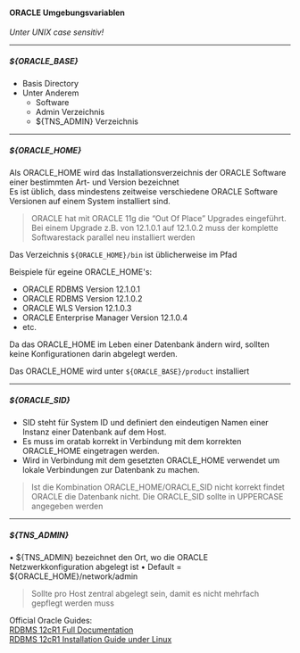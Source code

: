 #### ORACLE Umgebungsvariablen
*Unter UNIX case sensitiv!*

---

##### ${ORACLE_BASE}
- Basis Directory
- Unter Anderem
  - Software
  - Admin Verzeichnis
  - ${TNS_ADMIN} Verzeichnis

---

##### ${ORACLE_HOME}
Als ORACLE_HOME wird das Installationsverzeichnis der ORACLE
Software einer bestimmten Art- und Version bezeichnet </br>
Es ist üblich, dass mindestens zeitweise verschiedene ORACLE
Software Versionen auf einem System installiert sind.</br>
> ORACLE hat mit ORACLE 11g die “Out Of Place” Upgrades eingeführt.
Bei einem Upgrade z.B. von 12.1.0.1 auf 12.1.0.2 muss der komplette Softwarestack
parallel neu installiert werden

Das Verzeichnis ``${ORACLE_HOME}/bin`` ist üblicherweise im Pfad

Beispiele für egeine ORACLE_HOME's:
- ORACLE RDBMS Version 12.1.0.1
- ORACLE RDBMS Version 12.1.0.2
- ORACLE WLS Version 12.1.0.3
- ORACLE Enterprise Manager Version 12.1.0.4
- etc.

Da das ORACLE_HOME im Leben einer Datenbank ändern wird, sollten
keine Konfigurationen darin abgelegt werden.

Das ORACLE_HOME wird unter ``${ORACLE_BASE}/product`` installiert

---

##### ${ORACLE_SID}
- SID steht für System ID und definiert den eindeutigen Namen einer Instanz einer Datenbank auf dem Host. </br>
- Es muss im oratab korrekt in Verbindung mit dem korrekten ORACLE_HOME eingetragen werden.
- Wird in Verbindung mit dem gesetzten ORACLE_HOME verwendet
um lokale Verbindungen zur Datenbank zu machen.

>Ist die Kombination ORACLE_HOME/ORACLE_SID nicht korrekt
findet ORACLE die Datenbank nicht. Die ORACLE_SID sollte in UPPERCASE angegeben werden

---

##### ${TNS_ADMIN}
• ${TNS_ADMIN} bezeichnet den Ort, wo die ORACLE
Netzwerkkonfiguration abgelegt ist
• Default = ${ORACLE_HOME}/network/admin

> Sollte pro Host zentral abgelegt sein, damit es nicht mehrfach gepflegt
werden muss

Official Oracle Guides: </br>
[RDBMS 12cR1 Full Documentation](http://docs.oracle.com/database/121/nav/portal_booklist.htm) </br>
[RDBMS 12cR1 Installation Guide under Linux](http://docs.oracle.com/database/121/LADBI/toc.htm)
